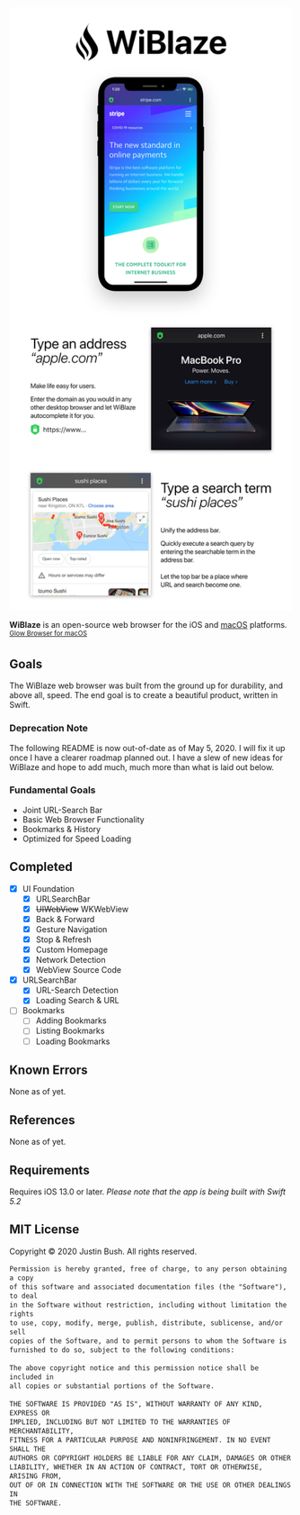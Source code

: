 <img src="Cover.jpg" width="860" />

<b>WiBlaze</b> is an open-source web browser for the iOS and <a href="https://github.com/revblaze/Glow">macOS</a> platforms. <sup><a href="https://github.com/revblaze/Glow">Glow Browser for macOS</a></sup>

## Goals
The WiBlaze web browser was built from the ground up for durability, and above all, speed. The end goal is to create a beautiful product, written in Swift.

### Deprecation Note
The following README is now out-of-date as of May 5, 2020. I will fix it up once I have a clearer roadmap planned out. I have a slew of new ideas for WiBlaze and hope to add much, much more than what is laid out below.

### Fundamental Goals
- Joint URL-Search Bar
- Basic Web Browser Functionality
- Bookmarks & History
- Optimized for Speed Loading

## Completed
- [x] UI Foundation
    - [x] URLSearchBar
    - [x] <s>UIWebView</s> WKWebView
    - [x] Back & Forward
    - [x] Gesture Navigation
    - [x] Stop & Refresh
    - [x] Custom Homepage
    - [x] Network Detection
    - [x] WebView Source Code
- [x] URLSearchBar
    - [x] URL-Search Detection
    - [x] Loading Search & URL
- [ ] Bookmarks
    - [ ] Adding Bookmarks
    - [ ] Listing Bookmarks
    - [ ] Loading Bookmarks

## Known Errors
None as of yet.

## References
None as of yet.

## Requirements
Requires iOS 13.0 or later.
<i>Please note that the app is being built with Swift 5.2</i>

## MIT License

Copyright © 2020 Justin Bush. All rights reserved.

```
Permission is hereby granted, free of charge, to any person obtaining a copy
of this software and associated documentation files (the "Software"), to deal
in the Software without restriction, including without limitation the rights
to use, copy, modify, merge, publish, distribute, sublicense, and/or sell
copies of the Software, and to permit persons to whom the Software is
furnished to do so, subject to the following conditions:

The above copyright notice and this permission notice shall be included in
all copies or substantial portions of the Software.

THE SOFTWARE IS PROVIDED "AS IS", WITHOUT WARRANTY OF ANY KIND, EXPRESS OR
IMPLIED, INCLUDING BUT NOT LIMITED TO THE WARRANTIES OF MERCHANTABILITY,
FITNESS FOR A PARTICULAR PURPOSE AND NONINFRINGEMENT. IN NO EVENT SHALL THE
AUTHORS OR COPYRIGHT HOLDERS BE LIABLE FOR ANY CLAIM, DAMAGES OR OTHER
LIABILITY, WHETHER IN AN ACTION OF CONTRACT, TORT OR OTHERWISE, ARISING FROM,
OUT OF OR IN CONNECTION WITH THE SOFTWARE OR THE USE OR OTHER DEALINGS IN
THE SOFTWARE.
```

